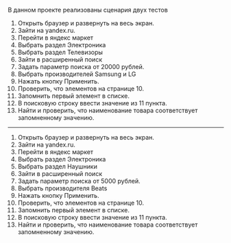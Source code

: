 В данном проекте реализованы сценария двух тестов

1. Открыть браузер и развернуть на весь экран. 
2. Зайти на yandex.ru.
3. Перейти в яндекс маркет
4. Выбрать раздел Электроника
5. Выбрать раздел Телевизоры
6. Зайти в расширенный поиск
7. Задать параметр поиска от 20000 рублей.
8. Выбрать производителей Samsung и LG
9. Нажать кнопку Применить.
10. Проверить, что элементов на странице 10.
11. Запомнить первый элемент в списке.
12. В поисковую строку ввести  значение из 11 пункта.
13. Найти и проверить, что наименование товара соответствует запомненному значению.
--------------------------------------------------------------------
1. Открыть браузер и развернуть на весь экран. 
2. Зайти на yandex.ru.
3. Перейти в яндекс маркет
4. Выбрать раздел Электроника
5. Выбрать раздел Наушники
6. Зайти в расширенный поиск
7. Задать параметр поиска от 5000 рублей.
8. Выбрать производителя Beats
9. Нажать кнопку Применить.
10. Проверить, что элементов на странице 10.
11. Запомнить первый элемент в списке.
12. В поисковую строку ввести значение из 11 пункта.
13. Найти и проверить, что наименование товара соответствует запомненному значению.
